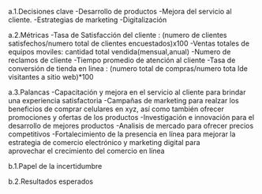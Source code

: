 a.1.Decisiones clave
  -Desarrollo de productos
  -Mejora del servicio al cliente.
  -Estrategias de marketing
  -Digitalización

a.2.Métricas
    -Tasa de Satisfacción del cliente : (numero de clientes satisfechos/numero total de clientes encuestados)x100
    -Ventas totales de equipos moviles: cantidad total vendida(mensual,anual)
    -Numero de reclamos de cliente
    -Tiempo promedio de atención al cliente
    -Tasa de conversión de tienda en linea : (numero total de compras/numero tota lde visitantes a sitio web)*100

a.3.Palancas
    -Capacitación y mejora en el servicio al cliente para brindar una experiencia satisfactoria
    -Campañas de marketing para realzar los beneficios de comprar celulares en xyz, así como también ofrecer promociones y ofertas de los      productos
    -Investigación e innovación para el desarrollo de mejores productos
    -Analisis de mercado para ofrecer precios competitivos
    -Fortalecimiento de la presencia en línea para mejorar la estrategia de comercio electrónico y marketing digital para         
     aprovechar el crecimiento del comercio en línea

b.1.Papel de la incertidumbre

b.2.Resultados esperados
